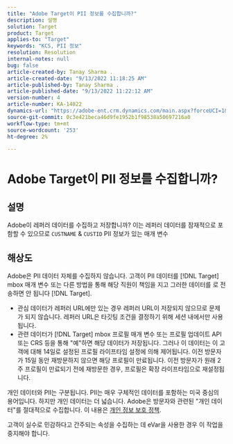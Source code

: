 ```yaml
---
title: "Adobe Target이 PII 정보를 수집합니까?"
description: 설명
solution: Target
product: Target
applies-to: "Target"
keywords: "KCS, PII 정보"
resolution: Resolution
internal-notes: null
bug: false
article-created-by: Tanay Sharma .
article-created-date: "9/13/2022 11:18:25 AM"
article-published-by: Tanay Sharma .
article-published-date: "9/13/2022 11:22:12 AM"
version-number: 4
article-number: KA-14022
dynamics-url: "https://adobe-ent.crm.dynamics.com/main.aspx?forceUCI=1&pagetype=entityrecord&etn=knowledgearticle&id=a535a7c3-5533-ed11-9db1-002248086735"
source-git-commit: 0c3e421beca46d9fe1952b1f98538a50697216a0
workflow-type: tm+mt
source-wordcount: '253'
ht-degree: 2%

---
```


# Adobe Target이 PII 정보를 수집합니까?

## 설명

Adobe이 레퍼러 데이터를 수집하고 저장합니까? 이는 레퍼러 데이터를 잠재적으로 포함할 수 있으므로 `CUSTNAME` &amp; `CUSTID` PII 정보가 있는 매개 변수

## 해상도




Adobe은 PII 데이터 자체를 수집하지 않습니다. 고객이 PII 데이터를 [!DNL Target] mbox 매개 변수 또는 다른 방법을 통해 해당 직원이 책임을 지고 그러한 데이터를 로 전송하면 안 됩니다 [!DNL Target].



- 관심 데이터가 레퍼러 URL에만 있는 경우 레퍼러 URL이 저장되지 않으므로 문제가 되지 않습니다. 레퍼러 URL은 타깃팅 조건을 결정하기 위해 세션 내에서만 사용됩니다.
- 관련 데이터가 [!DNL Target] mbox 프로필 매개 변수 또는 프로필 업데이트 API 또는 CRS 등을 통해 &quot;예&quot;하면 해당 데이터가 저장됩니다. 그러나 이 데이터는 이 고객에 대해 14일로 설정된 프로필 라이프타임 설정에 의해 제어됩니다. 이전 방문자가 15일 동안 재방문하지 않으면 해당 프로필이 만료됩니다. 이전 방문자가 원래 2주 프로필이 만료되기 전에 재방문한 경우, 프로필은 확장 라이프타임으로 재설정됩니다.


개인 데이터와 PII는 구분됩니다. PII는 매우 구체적인 데이터를 포함하는 미국 중심의 용어입니다. 하지만 개인 데이터는 더 넓습니다. Adobe은 방문자와 관련된 &quot;개인 데이터&quot;를 절대적으로 수집합니다. 이 내용은 [개인 정보 보호 정책](https://www.adobe.com/kr/privacy/marketing-cloud.html).



고객이 실수로 민감하다고 간주되는 속성을 수집하는 데 eVar을 사용한 경우 이 작업을 중지해야 합니다.
